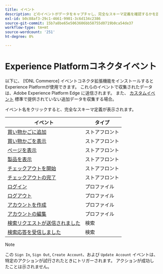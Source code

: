 ```yaml
---
title: イベント
description: どのイベントがデータをキャプチャし、完全なスキーマ定義を確認するかを説明します。
exl-id: b0c88af3-29c1-4661-9901-3c6d134c2386
source-git-commit: 15b7a8be65e5063606bb58755d0719b0ca54de37
workflow-type: tm+mt
source-wordcount: '251'
ht-degree: 0%

---
```


# Experience Platformコネクタイベント

以下に、 [!DNL Commerce] イベントコネクタ拡張機能をインストールするとExperience Platformが使用できます。 これらのイベントで収集されたデータは、Adobe Experience Platform Edge に送信されます。 また、 [カスタムイベント](custom-events.md) 標準で提供されていない追加データを収集する場合。

イベント名をクリックすると、完全なスキーマ定義が表示されます。

| イベント | タイプ |
|---|---|
| [買い物かごに追加](https://github.com/adobe/magento-storefront-event-collector/blob/main/src/handlers/product/addToCartAEP.ts) | ストアフロント |
| [買い物かごを表示](https://github.com/adobe/magento-storefront-event-collector/blob/main/src/handlers/shoppingCart/viewAEP.ts) | ストアフロント |
| [ページを表示](https://github.com/adobe/magento-storefront-event-collector/blob/main/src/handlers/page/viewAEP.ts) | ストアフロント |
| [製品を表示](https://github.com/adobe/magento-storefront-event-collector/blob/main/src/handlers/product/viewAEP.ts) | ストアフロント |
| [チェックアウトを開始](https://github.com/adobe/magento-storefront-event-collector/blob/main/src/handlers/shoppingCart/initiateCheckoutAEP.ts) | ストアフロント |
| [チェックアウトの完了](https://github.com/adobe/magento-storefront-event-collector/blob/main/src/handlers/checkout/placeOrderAEP.ts) | ストアフロント |
| [ログイン](https://github.com/adobe/magento-storefront-event-collector/blob/main/src/handlers/account/signInAEP.ts) | プロファイル |
| [ログアウト](https://github.com/adobe/magento-storefront-event-collector/blob/main/src/handlers/account/signOutAEP.ts) | プロファイル |
| [アカウントを作成](https://github.com/adobe/magento-storefront-event-collector/blob/main/src/handlers/account/createAccountAEP.ts) | プロファイル |
| [アカウントの編集](https://github.com/adobe/magento-storefront-event-collector/blob/main/src/handlers/account/editAccountAEP.ts) | プロファイル |
| [検索リクエストが送信されました](https://github.com/adobe/magento-storefront-event-collector/blob/main/src/handlers/search/searchRequestSentAEP.ts) | 検索 |
| [検索応答を受信しました](https://github.com/adobe/magento-storefront-event-collector/blob/main/src/handlers/search/searchResponseReceivedAEP.ts) | 検索 |

>[!NOTE]
>
> この `Sign In`, `Sign Out`, `Create Account`、および `Update Account` イベントは、特定のアクションが試行されたときにトリガーされます。 アクションが成功したことは示されません。
